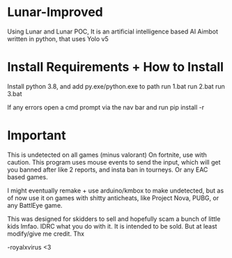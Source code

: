 # Lunar-Improved
Using Lunar and Lunar POC, It is an artificial intelligence based AI Aimbot written in python, that uses Yolo v5

# Install Requirements + How to Install
Install python 3.8, and add py.exe/python.exe to path
run 1.bat
run 2.bat
run 3.bat

If any errors open a cmd prompt via the nav bar and run pip install -r

# Important
This is undetected on all games (minus valorant)
On fortnite, use with caution. This program uses mouse events to send the input, which will get you banned after like 2 reports, and insta ban in tourneys. Or any
EAC based games.

I might eventually remake + use arduino/kmbox to make undetected, but as of now use it on games with shitty anticheats, like Project Nova, PUBG, or any BattlEye game.

This was designed for skidders to sell and hopefully scam a bunch of little kids lmfao. IDRC what you do with it. It is intended to be sold. But at least modify/give me 
credit. Thx

-royalxvirus <3
